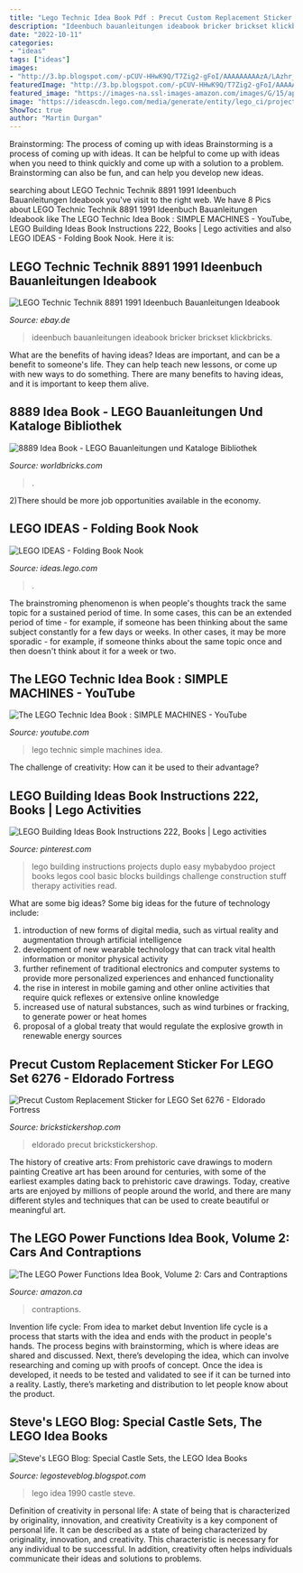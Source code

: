 ```yaml
---
title: "Lego Technic Idea Book Pdf : Precut Custom Replacement Sticker For Lego Set 6276"
description: "Ideenbuch bauanleitungen ideabook bricker brickset klickbricks"
date: "2022-10-11"
categories:
- "ideas"
tags: ["ideas"]
images:
- "http://3.bp.blogspot.com/-pCUV-HHwK9Q/T7Zig2-gFoI/AAAAAAAAAzA/LAzhr_DN2cE/s1600/Lego+Idea+Book+260-2.png"
featuredImage: "http://3.bp.blogspot.com/-pCUV-HHwK9Q/T7Zig2-gFoI/AAAAAAAAAzA/LAzhr_DN2cE/s1600/Lego+Idea+Book+260-2.png"
featured_image: "https://images-na.ssl-images-amazon.com/images/G/15/aplusautomation/vendorimages/1d3f2303-6a48-4b31-a927-2d9ddb40909d.png._CB527335852_.png"
image: "https://ideascdn.lego.com/media/generate/entity/lego_ci/project/d4430658-cf68-4a87-918e-d74bb8674df7/1/resize:1600:900"
ShowToc: true
author: "Martin Durgan"
---
```



Brainstorming: The process of coming up with ideas
Brainstorming is a process of coming up with ideas. It can be helpful to come up with ideas when you need to think quickly and come up with a solution to a problem. Brainstorming can also be fun, and can help you develop new ideas.

	

		
searching about LEGO Technic Technik 8891 1991 Ideenbuch Bauanleitungen Ideabook you've visit to the right web. We have 8 Pics about LEGO Technic Technik 8891 1991 Ideenbuch Bauanleitungen Ideabook like The LEGO Technic Idea Book : SIMPLE MACHINES - YouTube, LEGO Building Ideas Book Instructions 222, Books | Lego activities and also LEGO IDEAS - Folding Book Nook. Here it is:
		
    
## LEGO Technic Technik 8891 1991 Ideenbuch Bauanleitungen Ideabook

<img loading=lazy src="https://i.ebayimg.com/images/g/PzMAAOSwE-lZ7J~N/s-l300.jpg" onerror="this.onerror=null;this.src='https://tse1.mm.bing.net/th?id=OIP.KnX__hf6KPgfgXusIywdywAAAA&amp;pid=15.1';" alt="LEGO Technic Technik 8891 1991 Ideenbuch Bauanleitungen Ideabook">

_Source: ebay.de_

>ideenbuch bauanleitungen ideabook bricker brickset klickbricks. 

	

What are the benefits of having ideas?
Ideas are important, and can be a benefit to someone's life. They can help teach new lessons, or come up with new ways to do something. There are many benefits to having ideas, and it is important to keep them alive.

    
## 8889 Idea Book - LEGO Bauanleitungen Und Kataloge Bibliothek

<img loading=lazy src="https://static.worldbricks.com/media/djcatalog2/images/item/entries/3862/3539_image_1_f.jpg" onerror="this.onerror=null;this.src='https://tse1.mm.bing.net/th?id=OIP.bvNscLqdEgWjV-ybR9IUZgAAAA&amp;pid=15.1';" alt="8889 Idea Book - LEGO Bauanleitungen und Kataloge Bibliothek">

_Source: worldbricks.com_

>. 

	

2)There should be more job opportunities available in the economy. 

    
## LEGO IDEAS - Folding Book Nook

<img loading=lazy src="https://ideascdn.lego.com/media/generate/entity/lego_ci/project/d4430658-cf68-4a87-918e-d74bb8674df7/1/resize:1600:900" onerror="this.onerror=null;this.src='https://tse2.mm.bing.net/th?id=OIP.x-KTo8r6UK87c7umPAdy8wHaE8&amp;pid=15.1';" alt="LEGO IDEAS - Folding Book Nook">

_Source: ideas.lego.com_

>. 

	

The brainstroming phenomenon is when people's thoughts track the same topic for a sustained period of time. In some cases, this can be an extended period of time - for example, if someone has been thinking about the same subject constantly for a few days or weeks. In other cases, it may be more sporadic - for example, if someone thinks about the same topic once and then doesn't think about it for a week or two.

    
## The LEGO Technic Idea Book : SIMPLE MACHINES - YouTube

<img loading=lazy src="https://i.ytimg.com/vi/UEk5v0jNp_4/maxresdefault.jpg" onerror="this.onerror=null;this.src='https://tse3.mm.bing.net/th?id=OIP.Y83og7mUOI8h19Ridt4ltgHaEK&amp;pid=15.1';" alt="The LEGO Technic Idea Book : SIMPLE MACHINES - YouTube">

_Source: youtube.com_

>lego technic simple machines idea. 

	

The challenge of creativity: How can it be used to their advantage?
 

    
## LEGO Building Ideas Book Instructions 222, Books | Lego Activities

<img loading=lazy src="https://i.pinimg.com/originals/9a/20/a0/9a20a0995fcb3b05fbc071bbd0ea6fe6.jpg" onerror="this.onerror=null;this.src='https://tse4.mm.bing.net/th?id=OIP.2ViWcFBEO3cy_Gyp4uejMQHaKt&amp;pid=15.1';" alt="LEGO Building Ideas Book Instructions 222, Books | Lego activities">

_Source: pinterest.com_

>lego building instructions projects duplo easy mybabydoo project books legos cool basic blocks buildings challenge construction stuff therapy activities read. 

	

What are some big ideas?
Some big ideas for the future of technology include: 
1) introduction of new forms of digital media, such as virtual reality and augmentation through artificial intelligence 
2) development of new wearable technology that can track vital health information or monitor physical activity 
3) further refinement of traditional electronics and computer systems to provide more personalized experiences and enhanced functionality 
4) the rise in interest in mobile gaming and other online activities that require quick reflexes or extensive online knowledge 
5) increased use of natural substances, such as wind turbines or fracking, to generate power or heat homes 
6) proposal of a global treaty that would regulate the explosive growth in renewable energy sources

    
## Precut Custom Replacement Sticker For LEGO Set 6276 - Eldorado Fortress

<img loading=lazy src="https://www.brickstickershop.com/Files/6/94000/94651/ProductPhotos/1000x525/1614255221.jpg" onerror="this.onerror=null;this.src='https://tse2.mm.bing.net/th?id=OIP.W2SnOI20Nn5RpnOyaPcM0AHaFT&amp;pid=15.1';" alt="Precut Custom Replacement Sticker for LEGO Set 6276 - Eldorado Fortress">

_Source: brickstickershop.com_

>eldorado precut brickstickershop. 

	

The history of creative arts: From prehistoric cave drawings to modern painting
Creative art has been around for centuries, with some of the earliest examples dating back to prehistoric cave drawings. Today, creative arts are enjoyed by millions of people around the world, and there are many different styles and techniques that can be used to create beautiful or meaningful art.

    
## The LEGO Power Functions Idea Book, Volume 2: Cars And Contraptions

<img loading=lazy src="https://images-na.ssl-images-amazon.com/images/G/15/aplusautomation/vendorimages/1d3f2303-6a48-4b31-a927-2d9ddb40909d.png._CB527335852_.png" onerror="this.onerror=null;this.src='https://tse2.mm.bing.net/th?id=OIP.fyVKShUJsGhNppIzRsPe7gHaJ4&amp;pid=15.1';" alt="The LEGO Power Functions Idea Book, Volume 2: Cars and Contraptions">

_Source: amazon.ca_

>contraptions. 

	

Invention life cycle: From idea to market debut
Invention life cycle is a process that starts with the idea and ends with the product in people's hands. The process begins with brainstorming, which is where ideas are shared and discussed. Next, there’s developing the idea, which can involve researching and coming up with proofs of concept. Once the idea is developed, it needs to be tested and validated to see if it can be turned into a reality. Lastly, there’s marketing and distribution to let people know about the product.

    
## Steve&#039;s LEGO Blog: Special Castle Sets, The LEGO Idea Books

<img loading=lazy src="http://3.bp.blogspot.com/-pCUV-HHwK9Q/T7Zig2-gFoI/AAAAAAAAAzA/LAzhr_DN2cE/s1600/Lego+Idea+Book+260-2.png" onerror="this.onerror=null;this.src='https://tse4.mm.bing.net/th?id=OIP.NObGL0HSPhgThOMO3mlPNgHaFc&amp;pid=15.1';" alt="Steve&#039;s LEGO Blog: Special Castle Sets, the LEGO Idea Books">

_Source: legosteveblog.blogspot.com_

>lego idea 1990 castle steve. 

	

Definition of creativity in personal life: A state of being that is characterized by originality, innovation, and creativity
Creativity is a key component of personal life. It can be described as a state of being characterized by originality, innovation, and creativity. This characteristic is necessary for any individual to be successful. In addition, creativity often helps individuals communicate their ideas and solutions to problems.

